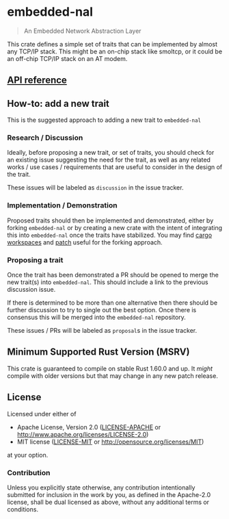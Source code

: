 # embedded-nal

> An Embedded Network Abstraction Layer

This crate defines a simple set of traits that can be implemented by almost any TCP/IP stack. This might be an on-chip stack like smoltcp, or it could be an off-chip TCP/IP stack on an AT modem.

## [API reference]

[API reference]: https://docs.rs/embedded-nal

## How-to: add a new trait

This is the suggested approach to adding a new trait to `embedded-nal`

### Research / Discussion

Ideally, before proposing a new trait, or set of traits, you should check for an existing issue
suggesting the need for the trait, as well as any related works / use cases / requirements that
are useful to consider in the design of the trait.

These issues will be labeled as `discussion` in the issue tracker.

### Implementation / Demonstration

Proposed traits should then be implemented and demonstrated, either by forking `embedded-nal` or by creating a new crate with the intent of integrating this into `embedded-nal` once the traits have stabilized. You may find [cargo workspaces](https://doc.rust-lang.org/book/ch14-03-cargo-workspaces.html) and [patch](https://doc.rust-lang.org/edition-guide/rust-2018/cargo-and-crates-io/replacing-dependencies-with-patch.html) useful for the forking approach.

### Proposing a trait

Once the trait has been demonstrated a PR should be opened to merge the new trait(s) into `embedded-nal`. This should include a link to the previous discussion issue.

If there is determined to be more than one alternative then there should be further discussion to
try to single out the best option. Once there is consensus this will be merged into the `embedded-nal` repository.

These issues / PRs will be labeled as `proposal`s in the issue tracker.

## Minimum Supported Rust Version (MSRV)

This crate is guaranteed to compile on stable Rust 1.60.0 and up. It _might_
compile with older versions but that may change in any new patch release.

## License

Licensed under either of

- Apache License, Version 2.0 ([LICENSE-APACHE](LICENSE-APACHE) or
  http://www.apache.org/licenses/LICENSE-2.0)
- MIT license ([LICENSE-MIT](LICENSE-MIT) or http://opensource.org/licenses/MIT)

at your option.

### Contribution

Unless you explicitly state otherwise, any contribution intentionally submitted
for inclusion in the work by you, as defined in the Apache-2.0 license, shall be
dual licensed as above, without any additional terms or conditions.

